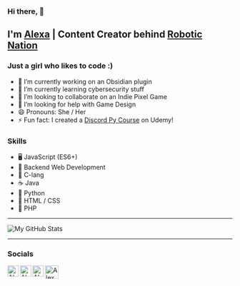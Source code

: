 ### Hi there, 👋
## I'm [Alexa][portfolio] | Content Creator behind [Robotic Nation][youtube]

<!--
**afazio1/afazio1** is a ✨ _special_ ✨ repository because its `README.md` (this file) appears on your GitHub profile.-->

### Just a girl who likes to code :)

- 🔭 I’m currently working on an Obsidian plugin
- 🌱 I’m currently learning cybersecurity stuff
- 👯 I’m looking to collaborate on an Indie Pixel Game
- 🤔 I’m looking for help with Game Design
- 😄 Pronouns: She / Her
- ⚡ Fun fact: I created a [Discord Py Course][course] on Udemy! 

### Skills

- 🖥️ JavaScript (ES6+)
- 🚀 Backend Web Development
- 👾 C-lang
- ☕ Java
- 🐍 Python
- 🔆 HTML / CSS
- 🐘 PHP

---

![My GitHub Stats](https://github-readme-stats.vercel.app/api?username=afazio1&show_icons=true&theme=prussian)

---
### Socials

[<img align="left" alt="Alexa | YouTube" width="25px" src="https://assets.stickpng.com/images/580b57fcd9996e24bc43c545.png"/>][youtube]
[<img align="left" alt="Alexa | Discord" width="25px" src="https://cdn0.iconfinder.com/data/icons/free-social-media-set/24/discord-512.png"/>][discord]
[<img align="left" alt="Alexa | Instagram" width="25px" src="https://i.pinimg.com/originals/43/85/a5/4385a5479214954fa9fab6f1a778623f.png"/>][instagram]
[<img align="left" alt="Alexa | Twitch" width="30px" src="https://res.cloudinary.com/startup-grind/image/upload/c_fill,dpr_2.0,f_auto,g_center,h_250,q_auto:good,w_250/v1/gcs/platform-data-twitch/contentbuilder/avatar_default.png"/>][twitch]


[youtube]: https://www.youtube.com/c/RoboticNation
[discord]: https://discord.gg/qpAxYaF
[instagram]: https://www.instagram.com/robotic.nation/
[course]: https://www.udemy.com/course/discordbotpy/?referralCode=4867E51677EDC7BE8B9C
[twitch]: https://www.twitch.tv/ratgirlboss
[portfolio]: https://www.alexafazio.dev
